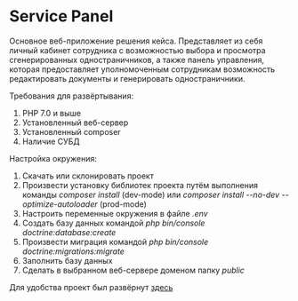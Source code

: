 # Service Panel
Основное веб-приложение решения кейса. Представляет из себя личный кабинет сотрудника с возможностью выбора и просмотра
сгенерированных одностраничников, а также панель управления, которая предоставляет уполномоченным сотрудникам возможность редактировать
документы и генерировать одностраничники.

Требования для развёртывания:
1) PHP 7.0 и выше
2) Установленный веб-сервер
3) Установленный composer
4) Наличие СУБД

Настройка окружения:
1) Скачать или склонировать проект
2) Произвести установку библиотек проекта путём выполнения команды *composer install* (dev-mode) или *composer install --no-dev --optimize-autoloader* (prod-mode)
3) Настроить переменные окружения в файле *.env*
4) Создать базу данных командой *php bin/console doctrine:database:create*
5) Произвести миграция командой *php bin/console doctrine:migrations:migrate*
6) Заполнить базу данных
7) Сделать в выбранном веб-сервере доменом папку *public*

Для удобства проект был развёрнут [здесь](http://mirror-reflection.ru)